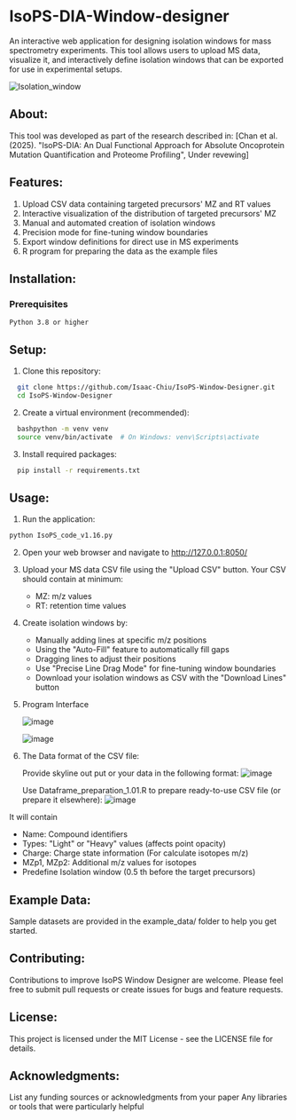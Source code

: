 # IsoPS-DIA-Window-designer
An interactive web application for designing isolation windows for mass spectrometry experiments. This tool allows users to upload MS data, visualize it, and interactively define isolation windows that can be exported for use in experimental setups.

![Isolation_window](https://github.com/user-attachments/assets/223f6fd9-77cb-4947-86c2-a95299b4fd7d)

## About:
  This tool was developed as part of the research described in:
  [Chan et al. (2025). "IsoPS-DIA: An Dual Functional Approach for Absolute Oncoprotein Mutation Quantification and Proteome Profiling", Under revewing]

## Features:
  1. Upload CSV data containing targeted precursors' MZ and RT values
  2. Interactive visualization of the distribution of targeted precursors' MZ
  3. Manual and automated creation of isolation windows
  4. Precision mode for fine-tuning window boundaries
  5. Export window definitions for direct use in MS experiments
  6. R program for preparing the data as the example files

## Installation:
### Prerequisites
    Python 3.8 or higher
## Setup:
1. Clone this repository:
  ``` bash
    git clone https://github.com/Isaac-Chiu/IsoPS-Window-Designer.git
    cd IsoPS-Window-Designer
  ```
2. Create a virtual environment (recommended):
  ``` bash
    bashpython -m venv venv
    source venv/bin/activate  # On Windows: venv\Scripts\activate
  ```
3. Install required packages:
  ``` bash
    pip install -r requirements.txt
  ```
## Usage:
1. Run the application:
  ``` bash
  python IsoPS_code_v1.16.py
  ```
2. Open your web browser and navigate to http://127.0.0.1:8050/
   
3. Upload your MS data CSV file using the "Upload CSV" button. Your CSV should contain at minimum: 
    * MZ: m/z values
    * RT: retention time values

4. Create isolation windows by:
    * Manually adding lines at specific m/z positions
    * Using the "Auto-Fill" feature to automatically fill gaps
    * Dragging lines to adjust their positions
    * Use "Precise Line Drag Mode" for fine-tuning window boundaries
    * Download your isolation windows as CSV with the "Download Lines" button
  
5. Program Interface

    ![image](https://github.com/user-attachments/assets/c14ff401-d0e1-4063-b2de-9a7006beb2a0)

    ![image](https://github.com/user-attachments/assets/88720fdb-60ee-405d-a80b-f9e56253051c)

    
5. The Data format of the CSV file:

    Provide skyline out put or your data in the following format:
    ![image](https://github.com/user-attachments/assets/02a7e99b-a45b-4fbe-a90e-2323f8f755df)
  
    Use Dataframe_preparation_1.01.R to prepare ready-to-use CSV file (or prepare it elsewhere):
    ![image](https://github.com/user-attachments/assets/5e88d356-eddd-41b8-8eb0-fdbece01f3c4)
  
  It will contain
  * Name: Compound identifiers
  * Types: "Light" or "Heavy" values (affects point opacity)
  * Charge: Charge state information (For calculate isotopes m/z)
  * MZp1, MZp2: Additional m/z values for isotopes
  * Predefine Isolation window (0.5 th before the target precursors)

## Example Data:
  Sample datasets are provided in the example_data/ folder to help you get started.
  
## Contributing:
  Contributions to improve IsoPS Window Designer are welcome. Please feel free to submit pull requests or create issues for bugs and feature requests.

## License:
  This project is licensed under the MIT License - see the LICENSE file for details.
  
## Acknowledgments:
  List any funding sources or acknowledgments from your paper
  Any libraries or tools that were particularly helpful
